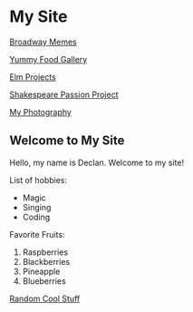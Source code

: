 # My Site

[Broadway Memes](funnyphotos)

[Yummy Food Gallery](photos)

[Elm Projects](elmprojects)

[Shakespeare Passion Project](althome)

[My Photography](photography)

## Welcome to My Site

Hello, my name is Declan. Welcome to my site!

List of hobbies:

- Magic
- Singing
- Coding

Favorite Fruits:

1. Raspberries
2. Blackberries
3. Pineapple
4. Blueberries

[Random Cool Stuff](playground)
